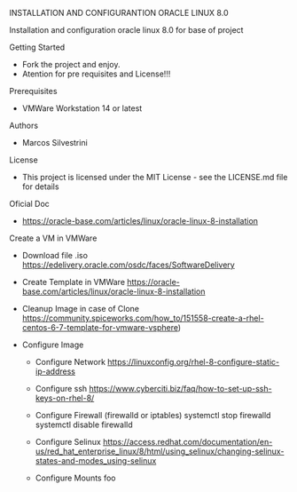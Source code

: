 INSTALLATION AND CONFIGURANTION ORACLE LINUX 8.0

Installation and configuration oracle linux 8.0 for base of project

Getting Started

- Fork the project and enjoy.
- Atention for pre requisites and License!!!

Prerequisites

- VMWare Workstation 14 or latest

Authors

- Marcos Silvestrini

License

- This project is licensed under the MIT License - see the LICENSE.md file for details

Oficial Doc

- https://oracle-base.com/articles/linux/oracle-linux-8-installation

Create a VM in VMWare

- Download file .iso
  https://edelivery.oracle.com/osdc/faces/SoftwareDelivery

- Create Template in VMWare
  https://oracle-base.com/articles/linux/oracle-linux-8-installation

- Cleanup Image in case of Clone
  https://community.spiceworks.com/how_to/151558-create-a-rhel-centos-6-7-template-for-vmware-vsphere)

- Configure Image

  - Configure Network
    https://linuxconfig.org/rhel-8-configure-static-ip-address

  - Configure ssh
    https://www.cyberciti.biz/faq/how-to-set-up-ssh-keys-on-rhel-8/

  - Configure Firewall (firewalld or iptables)
    systemctl stop firewalld
    systemctl disable firewalld

  - Configure Selinux
    https://access.redhat.com/documentation/en-us/red_hat_enterprise_linux/8/html/using_selinux/changing-selinux-states-and-modes_using-selinux

  - Configure Mounts
    foo
